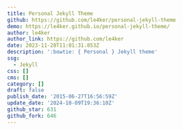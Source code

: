 ```yaml
---
title: Personal Jekyll Theme
github: https://github.com/le4ker/personal-jekyll-theme
demo: https://le4ker.github.io/personal-jekyll-theme/
author: le4ker
author_link: https://github.com/le4ker
date: 2023-11-28T11:01:31.853Z
description: ':bowtie: { Personal } Jekyll theme'
ssg:
  - Jekyll
css: []
cms: []
category: []
draft: false
publish_date: '2015-06-27T16:56:59Z'
update_date: '2024-10-09T19:36:10Z'
github_star: 631
github_fork: 646
---
```

